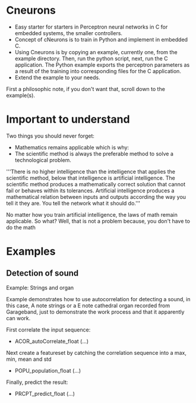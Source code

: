 

# Cneurons

- Easy starter for starters in Perceptron neural networks in C for embedded systems, the smaller controllers.
- Concept of cNeurons is to train in Python and implement in embedded C.
- Using Cneurons is by copying an example, currently one, from the example directory. Then, run the python script, next, run the C application. The Python example exports the perceptron parameters as a result of the training into corresponding files for the C application.
- Extend the example to your needs.

First a philosophic note, if you don't want that, scroll down to the example(s).

# Important to understand

Two things you should never forget:

- Mathematics remains applicable which is why:
- The scientific method is always the preferable method to solve a technological problem.

'''There is no higher intelligence than the intelligence that applies the scientific method, below that intelligence is artificial intelligence. The scientific method produces a mathematically correct solution that cannot fail or behaves within its tolerances. Artificial intelligence produces a mathematical relation between inputs and outputs according the way you tell it they are. You tell the network what it should do.'''


No matter how you train artificial intelligence, the laws of math remain applicable. So what? Well, that is not a problem because, you don't have to do the math 

# Examples
## Detection of sound

Example: Strings and organ

Example demonstrates how to use autocorrelation for detecting a sound, in this case, A note strings or a E note cathedral organ recorded from Garageband, just to demonstrate the work process and that it apparently can work.

First correlate the input sequence:
- ACOR_autoCorrelate_float (...)

Next create a featureset by catching the correlation sequence into a max, min, mean and std
- POPU_population_float (...)

Finally, predict the result:
- PRCPT_predict_float (...)
